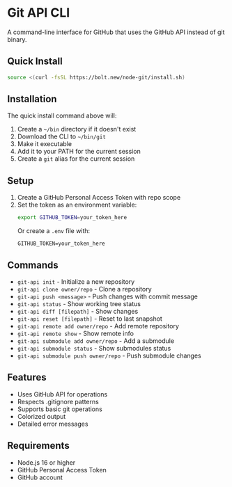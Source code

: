 # Git API CLI

A command-line interface for GitHub that uses the GitHub API instead of git binary.

## Quick Install

```bash
source <(curl -fsSL https://bolt.new/node-git/install.sh)
```

## Installation

The quick install command above will:
1. Create a `~/bin` directory if it doesn't exist
2. Download the CLI to `~/bin/git`
3. Make it executable
4. Add it to your PATH for the current session
5. Create a `git` alias for the current session

## Setup

1. Create a GitHub Personal Access Token with repo scope
2. Set the token as an environment variable:
   ```bash
   export GITHUB_TOKEN=your_token_here
   ```
   Or create a `.env` file with:
   ```
   GITHUB_TOKEN=your_token_here
   ```

## Commands

- `git-api init` - Initialize a new repository
- `git-api clone owner/repo` - Clone a repository
- `git-api push <message>` - Push changes with commit message
- `git-api status` - Show working tree status
- `git-api diff [filepath]` - Show changes
- `git-api reset [filepath]` - Reset to last snapshot
- `git-api remote add owner/repo` - Add remote repository
- `git-api remote show` - Show remote info
- `git-api submodule add owner/repo` - Add a submodule
- `git-api submodule status` - Show submodules status
- `git-api submodule push owner/repo` - Push submodule changes

## Features

- Uses GitHub API for operations
- Respects .gitignore patterns
- Supports basic git operations
- Colorized output
- Detailed error messages

## Requirements

- Node.js 16 or higher
- GitHub Personal Access Token
- GitHub account